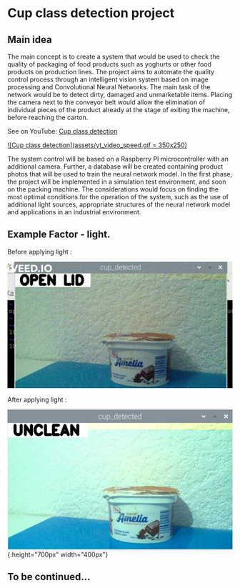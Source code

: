# Cup class detection project

## Main idea
The main concept is to create a system that would be used to check the quality of packaging of food products such as yoghurts or other food products on production lines. The project aims to automate the quality control process through an intelligent vision system based on image processing and Convolutional Neural Networks. The main task of the network would be to detect dirty, damaged and unmarketable items. Placing the camera next to the conveyor belt would allow the elimination of individual pieces of the product already at the stage of exiting the machine, before reaching the carton. 


See on YouTube: [Cup class detection](https://www.youtube.com/watch?v=bSiHZTzwNEM&t=2s)

[![Cup class detection](assets/yt_video_speed.gif = 350x250)](https://www.youtube.com/watch?v=bSiHZTzwNEM&t=2s)


The system control will be based on a Raspberry PI microcontroller with an additional camera. Further, a database will be created containing product photos that will be used to train the neural network model. In the first phase, the project will be implemented in a simulation test environment, and soon on the packing machine.
The considerations would focus on finding the most optimal conditions for the operation of the system, such as the use of additional light sources, appropriate structures of the neural network model and applications in an industrial environment. 

## Example Factor - light.
Before applying light :

![Dark image detection](assets/unclean_dark.gif)

After applying light :

![Light image detection](assets/unclean_light.png){:height="700px" width="400px"}

## To be continued... 
